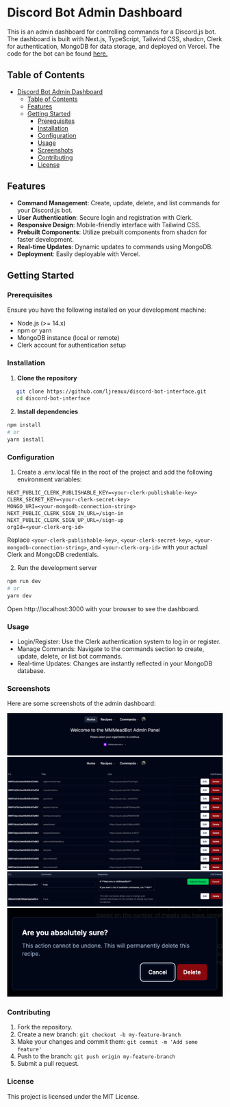 # Discord Bot Admin Dashboard

This is an admin dashboard for controlling commands for a Discord.js bot. The dashboard is built with Next.js, TypeScript, Tailwind CSS, shadcn, Clerk for authentication, MongoDB for data storage, and deployed on Vercel. The code for the bot can be found [here.](https://github.com/ljreaux/MMMeadBot)

## Table of Contents

- [Discord Bot Admin Dashboard](#discord-bot-admin-dashboard)
  - [Table of Contents](#table-of-contents)
  - [Features](#features)
  - [Getting Started](#getting-started)
    - [Prerequisites](#prerequisites)
    - [Installation](#installation)
    - [Configuration](#configuration)
    - [Usage](#usage)
    - [Screenshots](#screenshots)
    - [Contributing](#contributing)
    - [License](#license)

## Features

- **Command Management**: Create, update, delete, and list commands for your Discord.js bot.
- **User Authentication**: Secure login and registration with Clerk.
- **Responsive Design**: Mobile-friendly interface with Tailwind CSS.
- **Prebuilt Components**: Utilize prebuilt components from shadcn for faster development.
- **Real-time Updates**: Dynamic updates to commands using MongoDB.
- **Deployment**: Easily deployable with Vercel.

## Getting Started

### Prerequisites

Ensure you have the following installed on your development machine:

- Node.js (>= 14.x)
- npm or yarn
- MongoDB instance (local or remote)
- Clerk account for authentication setup

### Installation

1. **Clone the repository**

```bash
   git clone https://github.com/ljreaux/discord-bot-interface.git
   cd discord-bot-interface
```

2. **Install dependencies**

```bash
npm install
# or
yarn install
```

### Configuration

1. Create a .env.local file in the root of the project and add the following environment variables:

```shell
NEXT_PUBLIC_CLERK_PUBLISHABLE_KEY=<your-clerk-publishable-key>
CLERK_SECRET_KEY=<your-clerk-secret-key>
MONGO_URI=<your-mongodb-connection-string>
NEXT_PUBLIC_CLERK_SIGN_IN_URL=/sign-in
NEXT_PUBLIC_CLERK_SIGN_UP_URL=/sign-up
orgId=<your-clerk-org-id>
```

Replace `<your-clerk-publishable-key>`, `<your-clerk-secret-key>`, `<your-mongodb-connection-string>`, and `<your-clerk-org-id>` with your actual Clerk and MongoDB credentials.

2. Run the development server

```bash
npm run dev
# or
yarn dev
```

Open http://localhost:3000 with your browser to see the dashboard.

### Usage

- Login/Register: Use the Clerk authentication system to log in or register.
- Manage Commands: Navigate to the commands section to create, update, delete, or list bot commands.
- Real-time Updates: Changes are instantly reflected in your MongoDB database.

### Screenshots

Here are some screenshots of the admin dashboard:

![Home page](https://github.com/ljreaux/discord-bot-interface/blob/main/public/Screen%20Shot%202024-06-17%20at%202.03.25%20PM.png?raw=true)
![Edit Command form](https://github.com/ljreaux/discord-bot-interface/blob/main/public/Screen%20Shot%202024-06-17%20at%202.03.11%20PM.png?raw=true)
![Edit/Cancel](https://github.com/ljreaux/discord-bot-interface/blob/main/public/Screen%20Shot%202024-06-17%20at%202.03.58%20PM.png?raw=true)
![Modal](https://github.com/ljreaux/discord-bot-interface/blob/main/public/Screen%20Shot%202024-06-17%20at%202.04.29%20PM.png?raw=true)

### Contributing

1. Fork the repository.
2. Create a new branch: `git checkout -b my-feature-branch`
3. Make your changes and commit them: `git commit -m 'Add some feature'`
4. Push to the branch: `git push origin my-feature-branch`
5. Submit a pull request.

### License

This project is licensed under the MIT License.
